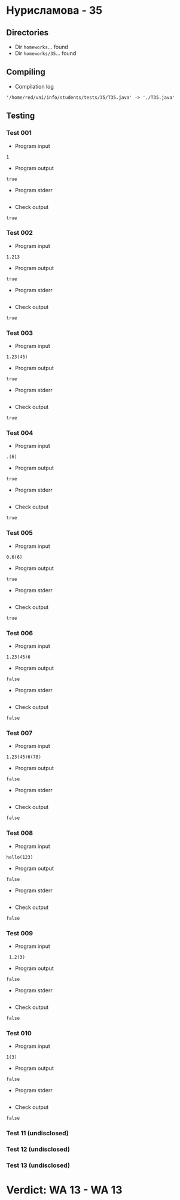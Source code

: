 # Нурисламова - 35
## Directories
- Dir `homeworks`... found
- Dir `homeworks/35`... found
## Compiling
- Compilation log
```
'/home/red/uni/info/students/tests/35/T35.java' -> './T35.java'

```
## Testing
### Test 001
- Program input
```
1

```
- Program output
```
true

```
- Program stderr
```

```
- Check output
```
true

```
### Test 002
- Program input
```
1.213

```
- Program output
```
true

```
- Program stderr
```

```
- Check output
```
true

```
### Test 003
- Program input
```
1.23(45)

```
- Program output
```
true

```
- Program stderr
```

```
- Check output
```
true

```
### Test 004
- Program input
```
.(6)

```
- Program output
```
true

```
- Program stderr
```

```
- Check output
```
true

```
### Test 005
- Program input
```
0.6(6)

```
- Program output
```
true

```
- Program stderr
```

```
- Check output
```
true

```
### Test 006
- Program input
```
1.23(45)6

```
- Program output
```
false

```
- Program stderr
```

```
- Check output
```
false

```
### Test 007
- Program input
```
1.23(45)6(78)

```
- Program output
```
false

```
- Program stderr
```

```
- Check output
```
false

```
### Test 008
- Program input
```
hello(123)

```
- Program output
```
false

```
- Program stderr
```

```
- Check output
```
false

```
### Test 009
- Program input
```
 1.2(3)

```
- Program output
```
false

```
- Program stderr
```

```
- Check output
```
false

```
### Test 010
- Program input
```
1(3)

```
- Program output
```
false

```
- Program stderr
```

```
- Check output
```
false

```
### Test 11 (undisclosed)
### Test 12 (undisclosed)
### Test 13 (undisclosed)
# Verdict: **WA 13** - WA 13
